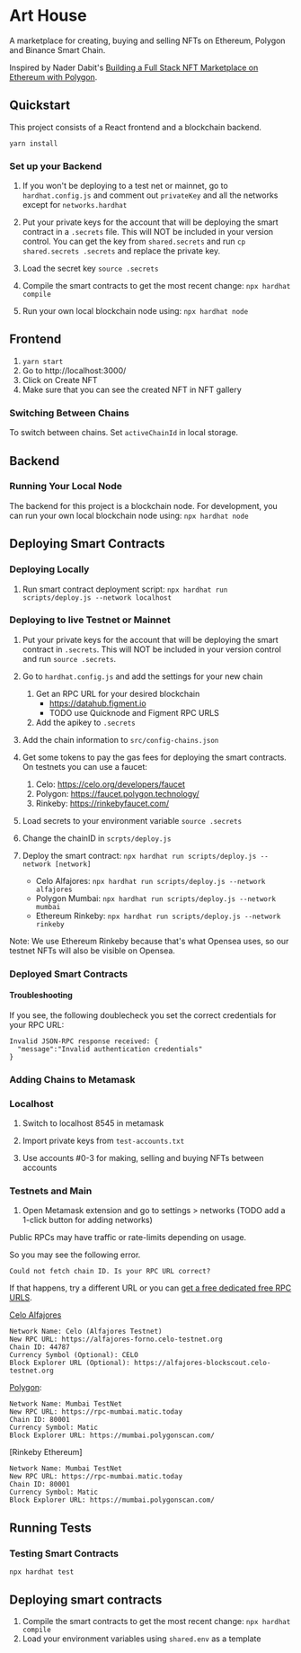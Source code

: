 # Art House

A marketplace for creating, buying and selling NFTs on Ethereum, Polygon and Binance Smart Chain.

Inspired by Nader Dabit's [Building a Full Stack NFT Marketplace on Ethereum with Polygon](https://dev.to/dabit3/building-scalable-full-stack-apps-on-ethereum-with-polygon-2cfb).

## Quickstart

This project consists of a React frontend and a blockchain backend.

`yarn install`
### Set up your Backend

1. If you won't be deploying to a test net or mainnet, go to `hardhat.config.js` and comment out `privateKey` and all the networks  except for `networks.hardhat`

1. Put your private keys for the account that will be deploying the smart contract in a `.secrets` file. This will NOT be included in your version control. You can get the key from `shared.secrets` and run `cp shared.secrets .secrets` and replace the private key.

1. Load the secret key `source .secrets`

1. Compile the smart contracts to get the most recent change: `npx hardhat compile`

1. Run your own local blockchain node using: `npx hardhat node`

## Frontend

1. `yarn start`
1. Go to http://localhost:3000/
1. Click on Create NFT
1. Make sure that you can see the created NFT in NFT gallery

### Switching Between Chains

To switch between chains. Set `activeChainId` in local storage.

## Backend
### Running Your Local Node

The backend for this project is a blockchain node. For development, you can run your own local blockchain node using: `npx hardhat node`

## Deploying Smart Contracts

### Deploying Locally

1. Run smart contract deployment script: `npx hardhat run scripts/deploy.js --network localhost`


### Deploying to live Testnet or Mainnet

1. Put your private keys for the account that will be deploying the smart contract in `.secrets`. This will NOT be included in your version control and run `source .secrets`.

1. Go to `hardhat.config.js` and add the settings for your new chain

    1. Get an RPC URL for your desired blockchain
        - https://datahub.figment.io
        - TODO use Quicknode and Figment RPC URLS
    1. Add the apikey to `.secrets`

1. Add the chain information to `src/config-chains.json`

1. Get some tokens to pay the gas fees for deploying the smart contracts. On testnets you can use a faucet:
    1. Celo: https://celo.org/developers/faucet
    1. Polygon: https://faucet.polygon.technology/
    1. Rinkeby: https://rinkebyfaucet.com/

1. Load secrets to your environment variable `source .secrets`

1. Change the chainID in `scrpts/deploy.js`

1. Deploy the smart contract: `npx hardhat run scripts/deploy.js --network [network]`
    - Celo Alfajores: `npx hardhat run scripts/deploy.js --network alfajores`
    - Polygon Mumbai: `npx hardhat run scripts/deploy.js --network mumbai`
    - Ethereum Rinkeby: `npx hardhat run scripts/deploy.js --network rinkeby`

Note: We use Ethereum Rinkeby because that's what Opensea uses, so our testnet NFTs will also be visible on Opensea.

### Deployed Smart Contracts

#### Troubleshooting

If you see, the following doublecheck you set the correct credentials for your RPC URL:
```
Invalid JSON-RPC response received: {
  "message":"Invalid authentication credentials"
}
```
### Adding Chains to Metamask

### Localhost

1. Switch to localhost 8545 in metamask

1. Import private keys from `test-accounts.txt`

1. Use accounts #0-3 for making, selling and buying NFTs between accounts

### Testnets and Main

1. Open Metamask extension and go to settings > networks (TODO add a 1-click button for adding networks)

Public RPCs may have traffic or rate-limits depending on usage.

So you may see the following error.
```
Could not fetch chain ID. Is your RPC URL correct?
```

If that happens, try a different URL or you can [get a free dedicated free RPC URLS](https://docs.polygon.technology/docs/develop/network-details/network/).


[Celo Alfajores](https://docs.celo.org/getting-started/choosing-a-network)

```
Network Name: Celo (Alfajores Testnet)
New RPC URL: https://alfajores-forno.celo-testnet.org
Chain ID: 44787
Currency Symbol (Optional): CELO
Block Explorer URL (Optional): https://alfajores-blockscout.celo-testnet.org
```

[Polygon](https://docs.polygon.technology/docs/develop/network-details/network/):

```
Network Name: Mumbai TestNet
New RPC URL: https://rpc-mumbai.matic.today
Chain ID: 80001
Currency Symbol: Matic
Block Explorer URL: https://mumbai.polygonscan.com/
```

[Rinkeby Ethereum]
```
Network Name: Mumbai TestNet
New RPC URL: https://rpc-mumbai.matic.today
Chain ID: 80001
Currency Symbol: Matic
Block Explorer URL: https://mumbai.polygonscan.com/
```

## Running Tests

###  Testing Smart Contracts

`npx hardhat test`
## Deploying smart contracts
1. Compile the smart contracts to get the most recent change: `npx hardhat compile`
1. Load your environment variables using `shared.env` as a template